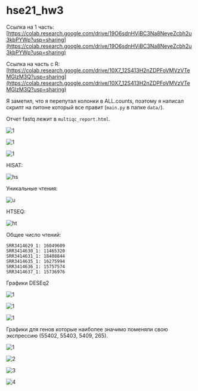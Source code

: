 # hse21_hw3

Ссылка на 1 часть: [https://colab.research.google.com/drive/19O6sdnHVjBC3Na8NeyeZcbh2u3kbPYWp?usp=sharing](https://colab.research.google.com/drive/19O6sdnHVjBC3Na8NeyeZcbh2u3kbPYWp?usp=sharing)

Ссылка на часть с R: [https://colab.research.google.com/drive/10X7_12S413H2nZDPFoVMVzVTeMGlzM3Q?usp=sharing](https://colab.research.google.com/drive/10X7_12S413H2nZDPFoVMVzVTeMGlzM3Q?usp=sharing)

Я заметил, что я перепутал колонки в ALL.counts, поэтому я написал скрипт на питоне который все правит (`main.py` в папке `data/`).

Отчет fastq лежит в `multiqc_report.html`.

![1](./resources/multiqc_1.png)

![1](./resources/multiqc_2.png)

![1](./resources/multiqc_3.png)

HISAT:

![hs](./resources/hisat.png)

Уникальные чтения:

![u](./resources/unique.png)

HTSEQ:

![ht](./resources/h2s.png)

Общее число чтений:
```
SRR3414629_1: 16049609
SRR3414630_1: 11465320
SRR3414631_1: 18408844
SRR3414635_1: 16275994
SRR3414636_1: 15757574
SRR3414637_1: 15736976
```

Графики DESEq2

![1](resources/plot_1.png)

![1](resources/plot_2.png)

![1](resources/plot_3.png)

Графики для генов которые наиболее значимо поменяли свою экспрессию (55402, 55403, 5409, 265).

![1](./resources/graph_1.png)

![2](./resources/graph_2.png)

![3](./resources/graph_3.png)

![4](./resources/graph_4.png)